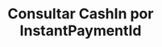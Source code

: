 ---
title: Consultar CashIn por InstantPaymentId
api:
  file: readme-hml-corebank.json
  operationId: get_v1-cashin-instant-payment-id-id
hidden: false
---